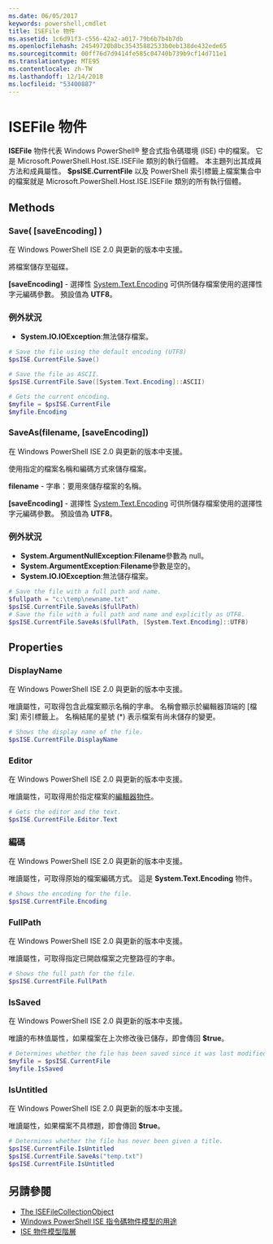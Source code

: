```yaml
---
ms.date: 06/05/2017
keywords: powershell,cmdlet
title: ISEFile 物件
ms.assetid: 1c6d91f3-c556-42a2-a017-79b6b7b4b7db
ms.openlocfilehash: 24549720b8bc35435882533b0eb138de432ede65
ms.sourcegitcommit: 00ff76d7d9414fe585c04740b739b9cf14d711e1
ms.translationtype: MTE95
ms.contentlocale: zh-TW
ms.lasthandoff: 12/14/2018
ms.locfileid: "53400887"
---
```

# <a name="the-isefile-object"></a>ISEFile 物件

**ISEFile** 物件代表 Windows PowerShell® 整合式指令碼環境 (ISE) 中的檔案。 它是 Microsoft.PowerShell.Host.ISE.ISEFile 類別的執行個體。 本主題列出其成員方法和成員屬性。 **$psISE.CurrentFile** 以及 PowerShell 索引標籤上檔案集合中的檔案就是 Microsoft.PowerShell.Host.ISE.ISEFile 類別的所有執行個體。

## <a name="methods"></a>Methods

### <a name="save-saveencoding-"></a>Save\( \[saveEncoding\] \)

在 Windows PowerShell ISE 2.0 與更新的版本中支援。

將檔案儲存至磁碟。

**\[saveEncoding\]** - 選擇性 [System.Text.Encoding](https://msdn.microsoft.com/library/system.text.encoding.aspx) 可供所儲存檔案使用的選擇性字元編碼參數。 預設值為 **UTF8**。

### <a name="exceptions"></a>例外狀況

- **System.IO.IOException**:無法儲存檔案。

```powershell
# Save the file using the default encoding (UTF8)
$psISE.CurrentFile.Save()

# Save the file as ASCII.
$psISE.CurrentFile.Save([System.Text.Encoding]::ASCII)

# Gets the current encoding.
$myfile = $psISE.CurrentFile
$myfile.Encoding
```

### <a name="saveasfilename-saveencoding"></a>SaveAs\(filename, \[saveEncoding\]\)

在 Windows PowerShell ISE 2.0 與更新的版本中支援。

使用指定的檔案名稱和編碼方式來儲存檔案。

**filename** - 字串：要用來儲存檔案的名稱。

**\[saveEncoding\]** - 選擇性 [System.Text.Encoding](https://msdn.microsoft.com/library/system.text.encoding.aspx) 可供所儲存檔案使用的選擇性字元編碼參數。 預設值為 **UTF8**。

### <a name="exceptions"></a>例外狀況

- **System.ArgumentNullException**:**Filename**參數為 null。
- **System.ArgumentException**:**Filename**參數是空的。
- **System.IO.IOException**:無法儲存檔案。

```powershell
# Save the file with a full path and name.
$fullpath = "c:\temp\newname.txt"
$psISE.CurrentFile.SaveAs($fullPath)
# Save the file with a full path and name and explicitly as UTF8.
$psISE.CurrentFile.SaveAs($fullPath, [System.Text.Encoding]::UTF8)
```

## <a name="properties"></a>Properties

### <a name="displayname"></a>DisplayName

在 Windows PowerShell ISE 2.0 與更新的版本中支援。

唯讀屬性，可取得包含此檔案顯示名稱的字串。 名稱會顯示於編輯器頂端的 [檔案] 索引標籤上。 名稱結尾的星號 \(\*\) 表示檔案有尚未儲存的變更。

```powershell
# Shows the display name of the file.
$psISE.CurrentFile.DisplayName
```

### <a name="editor"></a>Editor

在 Windows PowerShell ISE 2.0 與更新的版本中支援。

唯讀屬性，可取得用於指定檔案的[編輯器物件](The-ISEEditor-Object.md)。

```powershell
# Gets the editor and the text.
$psISE.CurrentFile.Editor.Text
```

### <a name="encoding"></a>編碼

在 Windows PowerShell ISE 2.0 與更新的版本中支援。

唯讀屬性，可取得原始的檔案編碼方式。 這是 **System.Text.Encoding** 物件。

```powershell
# Shows the encoding for the file.
$psISE.CurrentFile.Encoding
```

### <a name="fullpath"></a>FullPath

在 Windows PowerShell ISE 2.0 與更新的版本中支援。

唯讀屬性，可取得指定已開啟檔案之完整路徑的字串。

```powershell
# Shows the full path for the file.
$psISE.CurrentFile.FullPath
```

### <a name="issaved"></a>IsSaved

在 Windows PowerShell ISE 2.0 與更新的版本中支援。

唯讀的布林值屬性，如果檔案在上次修改後已儲存，即會傳回 **$true**。

```powershell
# Determines whether the file has been saved since it was last modified.
$myfile = $psISE.CurrentFile
$myfile.IsSaved
```

### <a name="isuntitled"></a>IsUntitled

在 Windows PowerShell ISE 2.0 與更新的版本中支援。

唯讀屬性，如果檔案不具標題，即會傳回 **$true**。

```powershell
# Determines whether the file has never been given a title.
$psISE.CurrentFile.IsUntitled
$psISE.CurrentFile.SaveAs("temp.txt")
$psISE.CurrentFile.IsUntitled
```

## <a name="see-also"></a>另請參閱

- [The ISEFileCollectionObject](The-ISEFileCollection-Object.md)
- [Windows PowerShell ISE 指令碼物件模型的用途](Purpose-of-the-Windows-PowerShell-ISE-Scripting-Object-Model.md)
- [ISE 物件模型階層](The-ISE-Object-Model-Hierarchy.md)